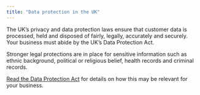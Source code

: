 ```yaml
---
title: "Data protection in the UK"
---
```

The UK’s privacy and data protection laws ensure that customer data is processed, held and disposed of fairly, legally, accurately and securely. Your business must abide by the UK’s Data Protection Act. 

Stronger legal protections are in place for sensitive information such as ethnic background, political or religious belief, health records and criminal records.

[Read the Data Protection Act](http://www.legislation.gov.uk/ukpga/1998/29/contents) for details on how this may be relevant for your business.
